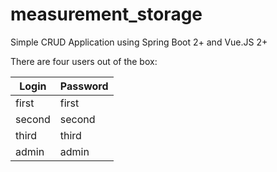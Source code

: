 # measurement_storage
Simple CRUD Application using Spring Boot 2+ and Vue.JS 2+

There are four users out of the box:

|  Login  |  Password  |
| ------- |----------- |
|  first  |  first     |
|  second |  second    |
|  third  |  third     |
|  admin  |  admin     | 
